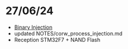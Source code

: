 # 27/06/24
- [Binary Injection](https://www.youtube.com/watch?v=A6EKDAKBXPs)
- updated NOTES/corw_process_injection.md
- Reception STM32F7 + NAND Flash